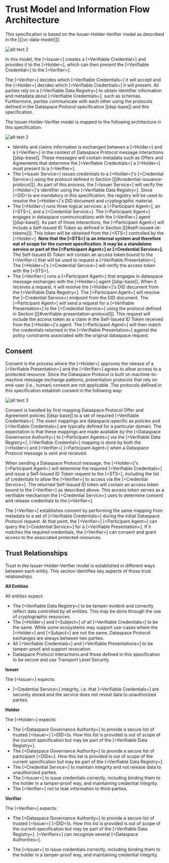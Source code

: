 # Trust Model and Information Flow Architecture

This specification is based on the Issuer-Holder-Verifier model as described in the [[[vc-data-model]]]:

![alt text 2](specifications/issuer-holder-verifier-model.svg "The Issuer-Holder-Verifier Model")

In this model, the [=Issuer=] creates a [=Verifiable Credential=] and provides it to the [=Holder=], which can then
present the [=Verifiable Credential=] to the [=Verifier=].

The [=Verifier=] decides which [=Verifiable Credentials=] it will accept and the [=Holder=] decides
which [=Verifiable Credentials=] it will present. All parties rely on a [=Verifiable Data Registry=] to obtain
identifier information and metadata about [=Verifiable Credentials=], such as
schemas. Furthermore, parties communicate with each other using the protocols defined in the Dataspace Protocol
specification [[dsp-base]] and this specification.

The Issuer-Holder-Verifier model is mapped to the following architecture in this specification:

![alt text 2](specifications/participant-agent-model.svg "Information Flow Architecture")

- Identity and claims information is exchanged between a [=Holder=] and a [=Verifier=] in the context of Dataspace
  Protocol message interactions [[dsp-base]]. These messages will contain metadata such as Offers and Agreements that
  determine the [=Verifiable Credentials=] a [=Holder=] must present to a [=Verifier=].
- The [=Issuer Service=] issues credentials to a [=Holder=]'s [=Credential Service=] using the protocol defined in
  Section [[[#credential-issuance-protocol]]]. As part of this process, the [=Issuer Service=] will verify
  the [=Holder=]'s identifier using the [=Verifiable Data Registry=]. Since [=DID=]s are mandatory in this
  specification, the registry will be used to resolve the [=Holder=]'s DID document and cryptographic material.
- The [=Holder=] runs three logical services: a [=Participant Agent=], an [=STS=], and a [=Credential Service=].
  The [=Participant Agent=] engages in dataspace communications with the [=Verifier=] agent [[dsp-base]]. As part of
  these interactions, the [=Participant Agent=] will include a Self-Issued ID Token as defined in
  Section [[[#self-issued-id-tokens]]]. This token will be obtained from the [=STS=] controlled by the [=Holder=].
  **Note that the [=STS=] is an internal system and therefore out of scope for the current specification. It may be a
  standalone service or part of the [=Participant Agent=] or [=Credential Service=].** The Self-Issued ID Token will
  contain an access token bound to the [=Verifier=] that will be used to request a [=Verifiable Presentation=].
  The [=Holder=]'s [=Credential Service=] will verify the access token with the [=STS=].
- The [=Verifier=] runs a [=Participant Agent=] that engages in dataspace message exchanges with the [=Holder=]
  agent [[dsp-base]]. When it receives a request, it will resolve the [=Holder=]'s DID document from
  the [=Verifiable Data Registry=]. The [=Participant Agent=] will resolve the [=Credential Service=] endpoint from the
  DID document. The [=Participant Agent=] will send a request for a [=Verifiable Presentation=] to
  the [=Credential Service=] using the protocol defined in Section [[[#verifiable-presentation-protocol]]]. This
  request will include the access token as a claim in the Self-Issued ID Token received from the [=Holder=]'s agent.
  The [=Participant Agent=] will then match the credentials returned in the [=Verifiable Presentation=] against the
  policy constraints associated with the original dataspace request.

## Consent

Consent is the process where the [=Holder=] approves the release of a [=Verifiable Presentation=] and the [=Verifier=]
agrees to allow access to a protected resource. Since the Dataspace Protocol is built on machine-to-machine message
exchange patterns, presentation protocols that rely on end-user (i.e., human) consent are not applicable. The protocols
defined in this specification establish consent in the following way:

![alt text 3](specifications/consent-model.svg "Consent in the Decentralized Claims Protocol")

Consent is handled by first mapping Dataspace Protocol Offer and Agreement policies [[dsp-base]] to a set of
required [=Verifiable Credentials=]. The exact mappings are dataspace-specific as policies
and [=Verifiable Credentials=] are typically defined for a particular domain. The expectation is that these mappings are
made available by the [=Dataspace Governance Authority=] to [=Participant Agents=] via
the [=Verifiable Data Registry=]. [=Verifiable Credential=] mapping is done by both the [=Holder=]
and [=Verifier=] [=Participant Agent=] when a Dataspace Protocol message is sent and received.

When sending a Dataspace Protocol message, the [=Holder=]'s [=Participant Agent=] will determine the required
[=Verifiable Credentials=] and issue a Self-Issued ID Token request to the [=STS=], including the list of credentials to
allow the [=Verifier=] to access via the [=Credential Service=]. The returned Self-Issued ID token will contain an
access token bound to the [=Verifier=] as described above. This access token serves as a verifiable mechanism
the [=Credential Service=] uses to determine consent and release credentials to the [=Verifier=].

The [=Verifier=] establishes consent by performing the same mapping from metadata to a set
of [=Verifiable Credentials=] during the initial Dataspace Protocol request. At that point,
the [=Verifier=] [=Participant Agent=] can query the [=Credential Service=] for a [=Verifiable Presentation=]. If it
matches the required credentials, the [=Verifier=] can consent and grant access to the associated protected resources.

## Trust Relationships

Trust in the Issuer-Holder-Verifier model is established in different ways between each entity. This section identifies
key aspects of those trust relationships.

**All Entities**

All entities expect:

- The [=Verifiable Data Registry=] to be tamper-evident and correctly reflect data controlled by all entities. This may
  be done through the use of cryptographic resources.
- The [=Holder=] and [=Subject=] of all [=Verifiable Credentials=] to be the same. While some ecosystems may support
  use-cases where the [=Holder=] and [=Subject=] are not the same, Dataspace Protocol exchanges are always between two
  parties.
- All [=Verifiable Credentials=] and [=Verifiable Presentations=] to be tamper-proof and support revocation.
- Dataspace Protocol interactions and those defined in this specification to be secure and use Transport Level
  Security.

**Issuer**

The [=Issuer=] expects:

- [=Credential Service=] integrity, i.e. that [=Verifiable Credentials=] are securely stored and the service does not
  reveal data to unauthorized parties.

**Holder**

The [=Holder=] expects:

- The [=Dataspace Governance Authority=] to provide a secure list of trusted [=Issuer=] [=DID=]s. How this list is provided is out
  of scope of the current specification but may be part of the [=Verifiable Data Registry=].
- The [=Dataspace Governance Authority=] to provide a secure list of participant [=DIDs=]. How this list is provided is out
  of scope of the current specification but may be part of the [=Verifiable Data Registry=].
- The [=Credential Service=] to maintain integrity and not release data to unauthorized parties.
- The [=Issuer=] to issue credentials correctly, including binding them to the holder in a tamper-proof way, and
  maintaining credential integrity.
- The [=Verifier=] not to leak information to third-parties.

**Verifier**

The [=Verifier=] expects:

- The [=Dataspace Governance Authority=] to provide a secure list of trusted [=Issuer=] [=DID=]s. How this list is provided is out
  of scope of the current specification but may be part of the [=Verifiable Data Registry=]. [=Verifiers=] can
  recognize several [=Dataspace Authorities=].

- The [=Issuer=] to issue credentials correctly, including binding them to the holder in a tamper-proof way, and
  maintaining credential integrity.
